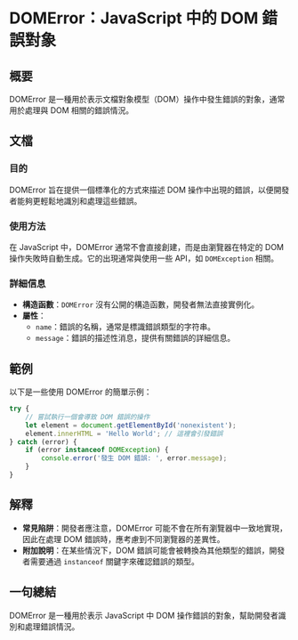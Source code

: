 <!--
Meta Description: # DOMError：JavaScript 中的 DOM 錯誤對象 ## 概要 DOMError 是一種用於表示文檔對象模型（DOM）操作中發生錯誤的對象，通常用於處理與 DOM 相關的錯誤情況。 ## 文檔 ### 目的 DOMError 旨在提供一個標準化的方式來描述 DOM 操作中出現的錯誤，...
Meta Keywords: dom, domerror, javascript, error, domexception
-->

# DOMError：JavaScript 中的 DOM 錯誤對象

## 概要
DOMError 是一種用於表示文檔對象模型（DOM）操作中發生錯誤的對象，通常用於處理與 DOM 相關的錯誤情況。

## 文檔
### 目的
DOMError 旨在提供一個標準化的方式來描述 DOM 操作中出現的錯誤，以便開發者能夠更輕鬆地識別和處理這些錯誤。

### 使用方法
在 JavaScript 中，DOMError 通常不會直接創建，而是由瀏覽器在特定的 DOM 操作失敗時自動生成。它的出現通常與使用一些 API，如 `DOMException` 相關。

### 詳細信息
- **構造函數**：`DOMError` 沒有公開的構造函數，開發者無法直接實例化。
- **屬性**：
  - `name`：錯誤的名稱，通常是標識錯誤類型的字符串。
  - `message`：錯誤的描述性消息，提供有關錯誤的詳細信息。

## 範例
以下是一些使用 DOMError 的簡單示例：

```javascript
try {
    // 嘗試執行一個會導致 DOM 錯誤的操作
    let element = document.getElementById('nonexistent');
    element.innerHTML = 'Hello World'; // 這裡會引發錯誤
} catch (error) {
    if (error instanceof DOMException) {
        console.error('發生 DOM 錯誤: ', error.message);
    }
}
```

## 解釋
- **常見陷阱**：開發者應注意，DOMError 可能不會在所有瀏覽器中一致地實現，因此在處理 DOM 錯誤時，應考慮到不同瀏覽器的差異性。
- **附加說明**：在某些情況下，DOM 錯誤可能會被轉換為其他類型的錯誤，開發者需要通過 `instanceof` 關鍵字來確認錯誤的類型。

## 一句總結
DOMError 是一種用於表示 JavaScript 中 DOM 操作錯誤的對象，幫助開發者識別和處理錯誤情況。